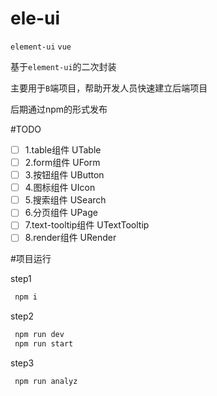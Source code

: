 # ele-ui
`element-ui` `vue`

基于`element-ui`的二次封装

主要用于`B`端项目，帮助开发人员快速建立后端项目

后期通过npm的形式发布

#TODO
- [ ] 1.table组件 UTable
- [ ] 2.form组件 UForm
- [ ] 3.按钮组件 UButton
- [ ] 4.图标组件 UIcon
- [ ] 5.搜索组件 USearch
- [ ] 6.分页组件 UPage
- [ ] 7.text-tooltip组件 UTextTooltip
- [ ] 8.render组件 URender

#项目运行

step1
```javascript
 npm i
```

step2
```javascript
 npm run dev
 npm run start
```

step3
```javascript
 npm run analyz
```


